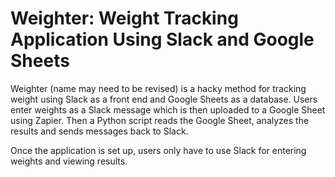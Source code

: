 # Weighter: Weight Tracking Application Using Slack and Google Sheets

Weighter (name may need to be revised) is a hacky method for tracking
weight using Slack as a front end and Google Sheets as a database. 
Users enter weights as a Slack message which is then uploaded to a Google
Sheet using Zapier. Then a Python script reads the Google Sheet,
analyzes the results and sends messages back to Slack.

Once the application is set up, users only have to use Slack for 
entering weights and viewing results. 
